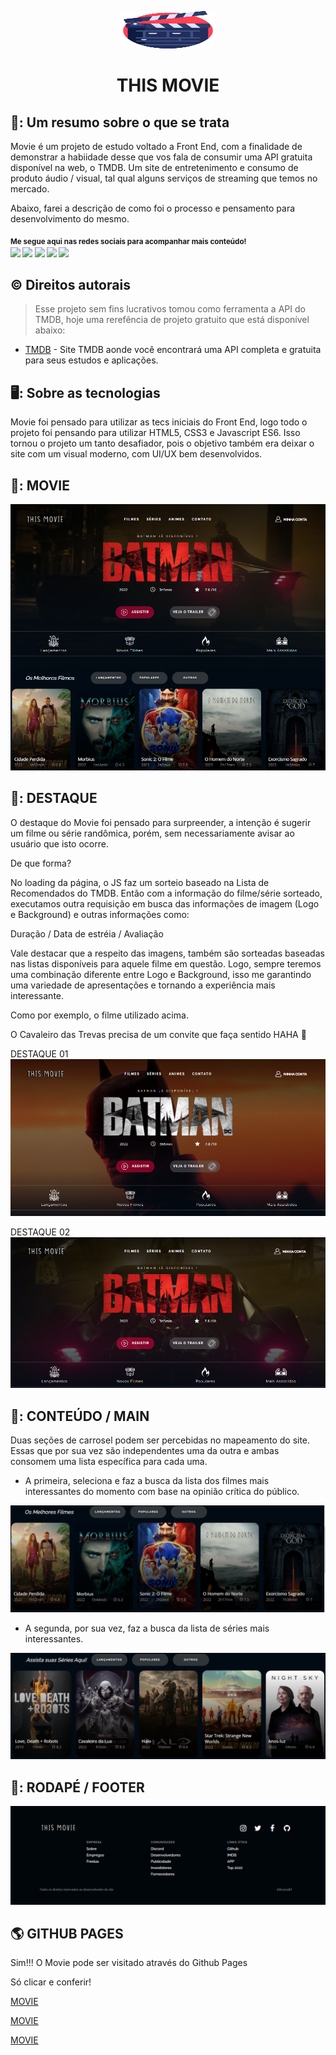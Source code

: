<p align="center">
  <a href="https://github.com/brunodkf/movie">
    <img src="https://github.com/brunodkf/movie/blob/main/css/image/icon.svg" alt="Logo MOVIE" width="150" height="60">
  </a>
  <h1 align="center">THIS MOVIE</h1>
</p>


## 📸: Um resumo sobre o que se trata

Movie é um projeto de estudo voltado a Front End, com a finalidade de demonstrar a habiidade desse que vos fala de consumir uma API gratuita disponível na web, o TMDB. 
Um site de entretenimento e consumo de produto áudio / visual, tal qual alguns serviços de streaming que temos no mercado.

Abaixo, farei a descrição de como foi o processo e pensamento para desenvolvimento do mesmo.


<sub> <strong>Me segue aqui nas redes sociais para acompanhar mais conteúdo! </strong> <br>
[<img src = "https://img.shields.io/badge/GitHub-100000?style=for-the-badge&logo=github&logoColor=white">](https://github.com/brunodkf)
[<img src = "https://img.shields.io/badge/Facebook-1877F2?style=for-the-badge&logo=facebook&logoColor=white">](https://www.facebook.com/brunodkf/)
[<img src="https://img.shields.io/badge/linkedin-%230077B5.svg?&style=for-the-badge&logo=linkedin&logoColor=white" />](https://www.linkedin.com/in/brunodkf/)
[<img src = "https://img.shields.io/badge/Twitter-1DA1F2?style=for-the-badge&logo=twitter&logoColor=white">](https://twitter.com/brunodkf)
[<img src = "https://img.shields.io/badge/instagram-%23E4405F.svg?&style=for-the-badge&logo=instagram&logoColor=white">](https://www.instagram.com/brunodkf/)
</sub>


## ©️ Direitos autorais

> Esse projeto sem fins lucrativos tomou como ferramenta a API do TMDB, hoje uma rerefência de projeto gratuito que está disponível abaixo: 
- [TMDB](https://www.themoviedb.org) - Site TMDB aonde você encontrará uma API completa e gratuita para seus estudos e aplicações.

## 🖥️: Sobre as tecnologias 

Movie foi pensado para utilizar as tecs iniciais do Front End, logo todo o projeto foi pensando para utilizar HTML5, CSS3 e Javascript ES6.
Isso tornou o projeto um tanto desafiador, pois o objetivo também era deixar o site com um visual moderno, com UI/UX bem desenvolvidos.

## 🎨: MOVIE 
![MOVIE_Destaque](./css/image/B.png)

## 🎨: DESTAQUE

O destaque do Movie foi pensado para surpreender, a intenção é sugerir um filme ou série randômica, porém, sem necessariamente avisar ao usuário que isto ocorre.

De que forma? 

No loading da página, o JS faz um sorteio baseado na Lista de Recomendados do TMDB. Então com a informação do filme/série sorteado, executamos outra requisição
em busca das informações de imagem (Logo e Background) e outras informações como:

Duração / Data de estréia / Avaliação

Vale destacar que a respeito das imagens, também são sorteadas baseadas nas listas disponíveis para aquele filme em questão. Logo, sempre teremos
uma combinação diferente entre Logo e Background, isso me garantindo uma variedade de apresentações e tornando a experiência mais interessante. 

Como por exemplo, o filme utilizado acima.

O Cavaleiro das Trevas precisa de um convite que faça sentido HAHA 🦇

DESTAQUE 01
![Destaque 01](./css/image/destaque1.png)

DESTAQUE 02
![Destaque 02](./css/image/destaque2.png)


## 🎨: CONTEÚDO / MAIN

Duas seções de carrosel podem ser percebidas no mapeamento do site. Essas que por sua vez são independentes uma da outra e ambas consomem uma lista específica 
para cada uma. 

- A primeira, seleciona e faz a busca da lista dos filmes mais interessantes do momento com base na opinião crítica do público.

![Carrosel 01](./css/image/carroselFilmes.png)

- A segunda, por sua vez, faz a busca da lista de séries mais interessantes.

![Carrosel 02](./css/image/carroselSeries.png)

## 🎨: RODAPÉ / FOOTER

![Footer](./css/image/rodapeMovie.png)


## 🌎 GITHUB PAGES

Sim!!! O Movie pode ser visitado através do Github Pages

Só clicar e conferir!

<a href="https://brunodkf.github.io/movie/" target="_blank"> MOVIE </a>

<a href="https://brunodkf.github.io/movie/" target="_blank"> MOVIE </a>

<a href="https://brunodkf.github.io/movie/" target="_blank"> MOVIE </a>


